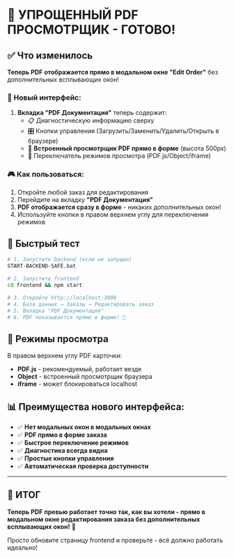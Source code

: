 # 🎯 УПРОЩЕННЫЙ PDF ПРОСМОТРЩИК - ГОТОВО!

## ✅ Что изменилось

**Теперь PDF отображается прямо в модальном окне "Edit Order"** без дополнительных всплывающих окон!

### 🔧 Новый интерфейс:

1. **Вкладка "PDF Документация"** теперь содержит:
   - 📋 Диагностическую информацию сверху
   - 🎛️ Кнопки управления (Загрузить/Заменить/Удалить/Открыть в браузере)
   - 📄 **Встроенный просмотрщик PDF прямо в форме** (высота 500px)
   - 🔄 Переключатель режимов просмотра (PDF.js/Object/iframe)

### 🎮 Как пользоваться:

1. Откройте любой заказ для редактирования
2. Перейдите на вкладку **"PDF Документация"**
3. **PDF отображается сразу в форме** - никаких дополнительных окон!
4. Используйте кнопки в правом верхнем углу для переключения режимов

## 🚀 Быстрый тест

```bash
# 1. Запустите backend (если не запущен)
START-BACKEND-SAFE.bat

# 2. Запустите frontend
cd frontend && npm start

# 3. Откройте http://localhost:3000
# 4. База данных → Заказы → Редактировать заказ
# 5. Вкладка "PDF Документация"
# 6. PDF показывается прямо в форме! 🎉
```

## 🔧 Режимы просмотра

В правом верхнем углу PDF карточки:

- **PDF.js** - рекомендуемый, работает везде
- **Object** - встроенный просмотрщик браузера  
- **iframe** - может блокироваться localhost

## 📊 Преимущества нового интерфейса:

- ✅ **Нет модальных окон в модальных окнах**
- ✅ **PDF прямо в форме заказа**
- ✅ **Быстрое переключение режимов**
- ✅ **Диагностика всегда видна**
- ✅ **Простые кнопки управления**
- ✅ **Автоматическая проверка доступности**

---

## 🎯 ИТОГ

**Теперь PDF превью работает точно так, как вы хотели - прямо в модальном окне редактирования заказа без дополнительных всплывающих окон!** 🎉

Просто обновите страницу frontend и проверьте - всё должно работать идеально!
